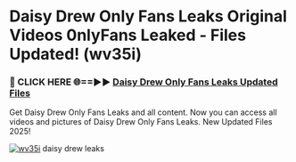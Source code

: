 # Daisy Drew Only Fans Leaks Original Videos 0nlyFans Leaked - Files Updated! (wv35i)

<h3>🔴 CLICK HERE 🌐==►► <a href="https://tinyurl.com/2wckxsce" rel="nofollow">Daisy Drew Only Fans Leaks Updated Files</a></h3>

Get Daisy Drew Only Fans Leaks and all content. Now you can access all videos and pictures of Daisy Drew Only Fans Leaks. New Updated Files 2025!

[![wv35i](https://i.imgur.com/AFduVYN.gif)](https://tinyurl.com/2wckxsce)
daisy drew leaks